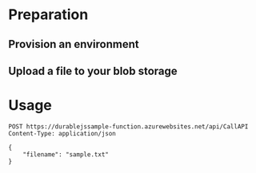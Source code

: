 
# Preparation

## Provision an environment

## Upload a file to your blob storage

# Usage

```
POST https://durablejssample-function.azurewebsites.net/api/CallAPI
Content-Type: application/json

{
    "filename": "sample.txt"
}
```